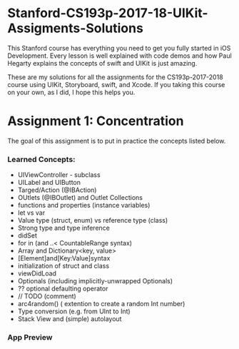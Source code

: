 # Stanford-CS193p-2017-18-UIKit-Assigments-Solutions


This Stanford course has everything you need to get you fully started in iOS Development. Every lesson is well explained with code demos and how Paul Hegarty explains the concepts of swift and UIKit is just amazing. 

These are my solutions for all the assignments for the CS193p-2017-2018 course using UIKit, Storyboard, swift, and Xcode. If you taking this course on your own, as I did, I hope this helps you. 



# Assignment 1: Concentration

The goal of this assignment is to put in practice the concepts listed below.

### Learned Concepts:

* UIViewController - subclass
* UILabel and UIButton
* Targed/Action (@IBAction)
* OUtlets (@IBOutlet) and Outlet Collections
* functions and properties (instance variables)
* let vs var
* Value type (struct, enum) vs reference type (class)
* Strong type and type inference
* didSet
* for in (and ..< CountableRange syntax)
* Array<Element> and Dictionary<key, value>
* [Element]and[Key:Value]syntax
* initialization of struct and class
* viewDidLoad
* Optionals (including implicitly-unwrapped Optionals)
* ?? optional defaulting operator
* // TODO (comment)
* arc4random() ( extention to create a random Int number)
* Type conversion (e.g. from UInt to Int)
* Stack View and (simple) autolayout

### App Preview


